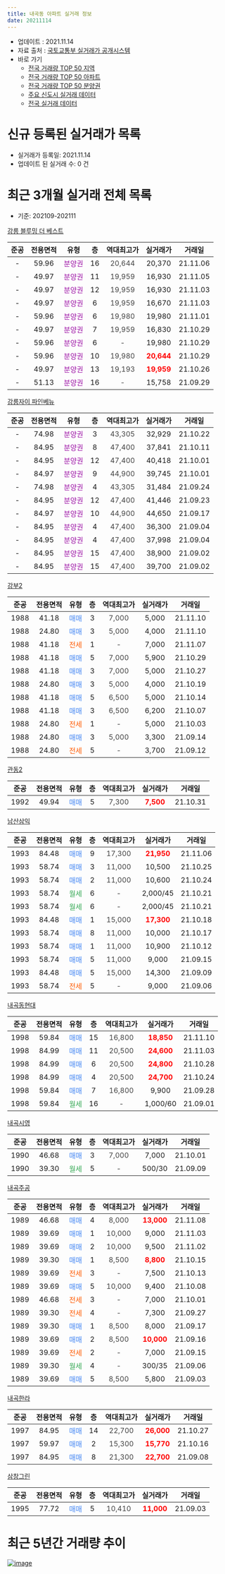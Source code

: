 ```yaml
---
title: 내곡동 아파트 실거래 정보
date: 20211114
---
```


* 업데이트 : 2021.11.14
* 자료 출처 : [국토교통부 실거래가 공개시스템](http://rt.molit.go.kr)
* 바로 가기
    * [전국 거래량 TOP 50 지역](https://apt-info.github.io/apt-trade-info/tr)
    * [전국 거래량 TOP 50 아파트](https://apt-info.github.io/apt-trade-info/ta)
    * [전국 거래량 TOP 50 분양권](https://apt-info.github.io/apt-trade-info/tb)
    * [주요 신도시 실거래 데이터](https://apt-info.github.io/apt-trade-info/newtown)
    * [전국 실거래 데이터](https://apt-info.github.io/apt-trade-info/all)



<script async src="https://pagead2.googlesyndication.com/pagead/js/adsbygoogle.js"></script>
<!-- 기본광고 -->
<ins class="adsbygoogle"
     style="display:block"
     data-ad-client="ca-pub-1142216861245946"
     data-ad-slot="4805727019"
     data-ad-format="auto"
     data-full-width-responsive="true"></ins>
<script>
     (adsbygoogle = window.adsbygoogle || []).push({});
</script>


# 신규 등록된 실거래가 목록

* 실거래가 등록일: 2021.11.14
* 업데이트 된 실거래 수: 0 건




<script async src="https://pagead2.googlesyndication.com/pagead/js/adsbygoogle.js"></script>
<!-- 기본광고 -->
<ins class="adsbygoogle"
     style="display:block"
     data-ad-client="ca-pub-1142216861245946"
     data-ad-slot="4805727019"
     data-ad-format="auto"
     data-full-width-responsive="true"></ins>
<script>
     (adsbygoogle = window.adsbygoogle || []).push({});
</script>


# 최근 3개월 실거래 전체 목록
* 기준: 202109-202111


[강릉 블루밍 더 베스트](https://search.naver.com/search.naver?query=%EA%B0%95%EB%A6%89+%EB%B8%94%EB%A3%A8%EB%B0%8D+%EB%8D%94+%EB%B2%A0%EC%8A%A4%ED%8A%B8)

|준공|전용면적|유형|층|역대최고가|실거래가|거래일|
|:---:|:---:|:---:|:---:|:---:|:---:|:---:|
|-|59.96|<span style="color:#9C11A5">분양권</span>|16|<span style="color:#444444">20,644</span>|20,370|21.11.06|
|-|49.97|<span style="color:#9C11A5">분양권</span>|11|<span style="color:#444444">19,959</span>|16,930|21.11.05|
|-|49.97|<span style="color:#9C11A5">분양권</span>|12|<span style="color:#444444">19,959</span>|16,930|21.11.03|
|-|49.97|<span style="color:#9C11A5">분양권</span>|6|<span style="color:#444444">19,959</span>|16,670|21.11.03|
|-|59.96|<span style="color:#9C11A5">분양권</span>|6|<span style="color:#444444">19,980</span>|19,980|21.11.01|
|-|49.97|<span style="color:#9C11A5">분양권</span>|7|<span style="color:#444444">19,959</span>|16,830|21.10.29|
|-|59.96|<span style="color:#9C11A5">분양권</span>|6|<span style="color:#444444">-</span>|19,980|21.10.29|
|-|59.96|<span style="color:#9C11A5">분양권</span>|10|<span style="color:#444444">19,980</span>|<b><span style="color:#FF0000">20,644</span></b>|21.10.29|
|-|49.97|<span style="color:#9C11A5">분양권</span>|13|<span style="color:#444444">19,193</span>|<b><span style="color:#FF0000">19,959</span></b>|21.10.26|
|-|51.13|<span style="color:#9C11A5">분양권</span>|16|<span style="color:#444444">-</span>|15,758|21.09.29|

[강릉자이 파인베뉴](https://search.naver.com/search.naver?query=%EA%B0%95%EB%A6%89%EC%9E%90%EC%9D%B4+%ED%8C%8C%EC%9D%B8%EB%B2%A0%EB%89%B4)

|준공|전용면적|유형|층|역대최고가|실거래가|거래일|
|:---:|:---:|:---:|:---:|:---:|:---:|:---:|
|-|74.98|<span style="color:#9C11A5">분양권</span>|3|<span style="color:#444444">43,305</span>|32,929|21.10.22|
|-|84.95|<span style="color:#9C11A5">분양권</span>|8|<span style="color:#444444">47,400</span>|37,841|21.10.11|
|-|84.95|<span style="color:#9C11A5">분양권</span>|12|<span style="color:#444444">47,400</span>|40,418|21.10.01|
|-|84.97|<span style="color:#9C11A5">분양권</span>|9|<span style="color:#444444">44,900</span>|39,745|21.10.01|
|-|74.98|<span style="color:#9C11A5">분양권</span>|4|<span style="color:#444444">43,305</span>|31,484|21.09.24|
|-|84.95|<span style="color:#9C11A5">분양권</span>|12|<span style="color:#444444">47,400</span>|41,446|21.09.23|
|-|84.97|<span style="color:#9C11A5">분양권</span>|10|<span style="color:#444444">44,900</span>|44,650|21.09.17|
|-|84.95|<span style="color:#9C11A5">분양권</span>|4|<span style="color:#444444">47,400</span>|36,300|21.09.04|
|-|84.95|<span style="color:#9C11A5">분양권</span>|4|<span style="color:#444444">47,400</span>|37,998|21.09.04|
|-|84.95|<span style="color:#9C11A5">분양권</span>|15|<span style="color:#444444">47,400</span>|38,900|21.09.02|
|-|84.95|<span style="color:#9C11A5">분양권</span>|15|<span style="color:#444444">47,400</span>|39,700|21.09.02|

[강부2](https://search.naver.com/search.naver?query=%EA%B0%95%EB%B6%802)

|준공|전용면적|유형|층|역대최고가|실거래가|거래일|
|:---:|:---:|:---:|:---:|:---:|:---:|:---:|
|1988|41.18|<span style="color:#4285F3">매매</span>|3|<span style="color:#444444">7,000</span>|5,000|21.11.10|
|1988|24.80|<span style="color:#4285F3">매매</span>|3|<span style="color:#444444">5,000</span>|4,000|21.11.10|
|1988|41.18|<span style="color:#FF5A00">전세</span>|1|<span style="color:#444444">-</span>|7,000|21.11.07|
|1988|41.18|<span style="color:#4285F3">매매</span>|5|<span style="color:#444444">7,000</span>|5,900|21.10.29|
|1988|41.18|<span style="color:#4285F3">매매</span>|3|<span style="color:#444444">7,000</span>|5,000|21.10.27|
|1988|24.80|<span style="color:#4285F3">매매</span>|3|<span style="color:#444444">5,000</span>|4,000|21.10.19|
|1988|41.18|<span style="color:#4285F3">매매</span>|5|<span style="color:#444444">6,500</span>|5,000|21.10.14|
|1988|41.18|<span style="color:#4285F3">매매</span>|3|<span style="color:#444444">6,500</span>|6,200|21.10.07|
|1988|24.80|<span style="color:#FF5A00">전세</span>|1|<span style="color:#444444">-</span>|5,000|21.10.03|
|1988|24.80|<span style="color:#4285F3">매매</span>|3|<span style="color:#444444">5,000</span>|3,300|21.09.14|
|1988|24.80|<span style="color:#FF5A00">전세</span>|5|<span style="color:#444444">-</span>|3,700|21.09.12|

[관동2](https://search.naver.com/search.naver?query=%EA%B4%80%EB%8F%992)

|준공|전용면적|유형|층|역대최고가|실거래가|거래일|
|:---:|:---:|:---:|:---:|:---:|:---:|:---:|
|1992|49.94|<span style="color:#4285F3">매매</span>|5|<span style="color:#444444">7,300</span>|<b><span style="color:#FF0000">7,500</span></b>|21.10.31|

[남산삼익](https://search.naver.com/search.naver?query=%EB%82%A8%EC%82%B0%EC%82%BC%EC%9D%B5)

|준공|전용면적|유형|층|역대최고가|실거래가|거래일|
|:---:|:---:|:---:|:---:|:---:|:---:|:---:|
|1993|84.48|<span style="color:#4285F3">매매</span>|9|<span style="color:#444444">17,300</span>|<b><span style="color:#FF0000">21,950</span></b>|21.11.06|
|1993|58.74|<span style="color:#4285F3">매매</span>|3|<span style="color:#444444">11,000</span>|10,500|21.10.25|
|1993|58.74|<span style="color:#4285F3">매매</span>|2|<span style="color:#444444">11,000</span>|10,600|21.10.24|
|1993|58.74|<span style="color:#34A853">월세</span>|6|<span style="color:#444444">-</span>|2,000/45|21.10.21|
|1993|58.74|<span style="color:#34A853">월세</span>|6|<span style="color:#444444">-</span>|2,000/45|21.10.21|
|1993|84.48|<span style="color:#4285F3">매매</span>|1|<span style="color:#444444">15,000</span>|<b><span style="color:#FF0000">17,300</span></b>|21.10.18|
|1993|58.74|<span style="color:#4285F3">매매</span>|8|<span style="color:#444444">11,000</span>|10,000|21.10.17|
|1993|58.74|<span style="color:#4285F3">매매</span>|1|<span style="color:#444444">11,000</span>|10,900|21.10.12|
|1993|58.74|<span style="color:#4285F3">매매</span>|5|<span style="color:#444444">11,000</span>|9,000|21.09.15|
|1993|84.48|<span style="color:#4285F3">매매</span>|5|<span style="color:#444444">15,000</span>|14,300|21.09.09|
|1993|58.74|<span style="color:#FF5A00">전세</span>|5|<span style="color:#444444">-</span>|9,000|21.09.06|


<script async src="https://pagead2.googlesyndication.com/pagead/js/adsbygoogle.js"></script>
<!-- 기본광고 -->
<ins class="adsbygoogle"
     style="display:block"
     data-ad-client="ca-pub-1142216861245946"
     data-ad-slot="4805727019"
     data-ad-format="auto"
     data-full-width-responsive="true"></ins>
<script>
     (adsbygoogle = window.adsbygoogle || []).push({});
</script>


[내곡동현대](https://search.naver.com/search.naver?query=%EB%82%B4%EA%B3%A1%EB%8F%99%ED%98%84%EB%8C%80)

|준공|전용면적|유형|층|역대최고가|실거래가|거래일|
|:---:|:---:|:---:|:---:|:---:|:---:|:---:|
|1998|59.84|<span style="color:#4285F3">매매</span>|15|<span style="color:#444444">16,800</span>|<b><span style="color:#FF0000">18,850</span></b>|21.11.10|
|1998|84.99|<span style="color:#4285F3">매매</span>|11|<span style="color:#444444">20,500</span>|<b><span style="color:#FF0000">24,600</span></b>|21.11.03|
|1998|84.99|<span style="color:#4285F3">매매</span>|6|<span style="color:#444444">20,500</span>|<b><span style="color:#FF0000">24,800</span></b>|21.10.28|
|1998|84.99|<span style="color:#4285F3">매매</span>|4|<span style="color:#444444">20,500</span>|<b><span style="color:#FF0000">24,700</span></b>|21.10.24|
|1998|59.84|<span style="color:#4285F3">매매</span>|7|<span style="color:#444444">16,800</span>|9,900|21.09.28|
|1998|59.84|<span style="color:#34A853">월세</span>|16|<span style="color:#444444">-</span>|1,000/60|21.09.01|

[내곡시영](https://search.naver.com/search.naver?query=%EB%82%B4%EA%B3%A1%EC%8B%9C%EC%98%81)

|준공|전용면적|유형|층|역대최고가|실거래가|거래일|
|:---:|:---:|:---:|:---:|:---:|:---:|:---:|
|1990|46.68|<span style="color:#4285F3">매매</span>|3|<span style="color:#444444">7,000</span>|7,000|21.10.01|
|1990|39.30|<span style="color:#34A853">월세</span>|5|<span style="color:#444444">-</span>|500/30|21.09.09|

[내곡주공](https://search.naver.com/search.naver?query=%EB%82%B4%EA%B3%A1%EC%A3%BC%EA%B3%B5)

|준공|전용면적|유형|층|역대최고가|실거래가|거래일|
|:---:|:---:|:---:|:---:|:---:|:---:|:---:|
|1989|46.68|<span style="color:#4285F3">매매</span>|4|<span style="color:#444444">8,000</span>|<b><span style="color:#FF0000">13,000</span></b>|21.11.08|
|1989|39.69|<span style="color:#4285F3">매매</span>|1|<span style="color:#444444">10,000</span>|9,000|21.11.03|
|1989|39.69|<span style="color:#4285F3">매매</span>|2|<span style="color:#444444">10,000</span>|9,500|21.11.02|
|1989|39.30|<span style="color:#4285F3">매매</span>|1|<span style="color:#444444">8,500</span>|<b><span style="color:#FF0000">8,800</span></b>|21.10.15|
|1989|39.69|<span style="color:#FF5A00">전세</span>|3|<span style="color:#444444">-</span>|7,500|21.10.13|
|1989|39.69|<span style="color:#4285F3">매매</span>|5|<span style="color:#444444">10,000</span>|9,400|21.10.08|
|1989|46.68|<span style="color:#FF5A00">전세</span>|3|<span style="color:#444444">-</span>|7,000|21.10.01|
|1989|39.30|<span style="color:#FF5A00">전세</span>|4|<span style="color:#444444">-</span>|7,300|21.09.27|
|1989|39.30|<span style="color:#4285F3">매매</span>|1|<span style="color:#444444">8,500</span>|8,000|21.09.17|
|1989|39.69|<span style="color:#4285F3">매매</span>|2|<span style="color:#444444">8,500</span>|<b><span style="color:#FF0000">10,000</span></b>|21.09.16|
|1989|39.69|<span style="color:#FF5A00">전세</span>|2|<span style="color:#444444">-</span>|7,000|21.09.15|
|1989|39.30|<span style="color:#34A853">월세</span>|4|<span style="color:#444444">-</span>|300/35|21.09.06|
|1989|39.69|<span style="color:#4285F3">매매</span>|5|<span style="color:#444444">8,500</span>|5,800|21.09.03|

[내곡한라](https://search.naver.com/search.naver?query=%EB%82%B4%EA%B3%A1%ED%95%9C%EB%9D%BC)

|준공|전용면적|유형|층|역대최고가|실거래가|거래일|
|:---:|:---:|:---:|:---:|:---:|:---:|:---:|
|1997|84.95|<span style="color:#4285F3">매매</span>|14|<span style="color:#444444">22,700</span>|<b><span style="color:#FF0000">26,000</span></b>|21.10.27|
|1997|59.97|<span style="color:#4285F3">매매</span>|2|<span style="color:#444444">15,300</span>|<b><span style="color:#FF0000">15,770</span></b>|21.10.16|
|1997|84.95|<span style="color:#4285F3">매매</span>|8|<span style="color:#444444">21,300</span>|<b><span style="color:#FF0000">22,700</span></b>|21.09.08|

[삼창그린](https://search.naver.com/search.naver?query=%EC%82%BC%EC%B0%BD%EA%B7%B8%EB%A6%B0)

|준공|전용면적|유형|층|역대최고가|실거래가|거래일|
|:---:|:---:|:---:|:---:|:---:|:---:|:---:|
|1995|77.72|<span style="color:#4285F3">매매</span>|5|<span style="color:#444444">10,410</span>|<b><span style="color:#FF0000">11,000</span></b>|21.09.03|



<script async src="https://pagead2.googlesyndication.com/pagead/js/adsbygoogle.js"></script>
<!-- 기본광고 -->
<ins class="adsbygoogle"
     style="display:block"
     data-ad-client="ca-pub-1142216861245946"
     data-ad-slot="4805727019"
     data-ad-format="auto"
     data-full-width-responsive="true"></ins>
<script>
     (adsbygoogle = window.adsbygoogle || []).push({});
</script>


# 최근 5년간 거래량 추이


<div style="width:100%;">
    <canvas id="deal_progress" height="200"></canvas>
</div>

<script>
new Chart(document.getElementById("deal_progress"), {
    type: 'line',
    data: {
        labels: ['16.01','16.02','16.03','16.04','16.05','16.06','16.07','16.08','16.09','16.10','16.11','16.12','17.01','17.02','17.03','17.04','17.05','17.06','17.07','17.08','17.09','17.10','17.11','17.12','18.01','18.02','18.03','18.04','18.05','18.06','18.07','18.08','18.09','18.10','18.11','18.12','19.01','19.02','19.03','19.04','19.05','19.06','19.07','19.08','19.09','19.10','19.11','19.12','20.01','20.02','20.03','20.04','20.05','20.06','20.07','20.08','20.09','20.10','20.11','20.12','21.01','21.02','21.03','21.04','21.05','21.06','21.07','21.08','21.09','21.10','21.11'],
        datasets: [{
            label: '매매/분양권',
            data: [20,20,14,9,18,15,19,16,12,23,17,19,13,29,29,12,11,11,16,7,19,10,74,11,11,5,17,10,9,59,6,11,18,16,13,12,21,18,12,16,8,7,12,10,5,7,8,17,18,36,6,11,14,14,16,15,10,13,12,19,22,42,64,26,26,21,18,31,17,26,13],
            borderColor: "rgba(66, 133, 243, 1)",
            backgroundColor: "rgba(66, 133, 243, 0.05)",
            borderWidth: 1,
            pointRadius: 0,
            fill: false,
            lineTension: 0
        },{
            label: '전/월세',
            data: [13,8,12,4,3,8,7,4,6,7,9,11,6,8,5,5,4,5,6,4,2,4,3,3,6,2,7,4,3,4,9,0,5,47,10,9,10,10,6,3,12,8,11,6,4,6,9,43,6,3,6,5,7,5,7,8,6,5,4,9,6,8,4,3,9,7,8,6,7,5,1],
            borderColor: "rgba(255, 90, 0, 1)",
            backgroundColor: "rgba(255, 90, 0, 0.05)",
            borderWidth: 1,
            pointRadius: 0,
            fill: false,
            lineTension: 0
        },{
            label: '합계',
            data: [33,28,26,13,21,23,26,20,18,30,26,30,19,37,34,17,15,16,22,11,21,14,77,14,17,7,24,14,12,63,15,11,23,63,23,21,31,28,18,19,20,15,23,16,9,13,17,60,24,39,12,16,21,19,23,23,16,18,16,28,28,50,68,29,35,28,26,37,24,31,14],
            borderColor: "rgba(0, 0, 0, 1)",
            backgroundColor: "rgba(0, 0, 0, 0.03)",
            borderWidth: 0.1,
            pointRadius: 0,
            fill: true,
            lineTension: 0
        }
        ]
    },
    options: {
        responsive: true,
        title: {
            display: false
        },
        tooltips: {
            mode: 'index',
            intersect: false
        },
        hover: {
            mode: 'nearest',
            intersect: true
        },
        scales: {
            xAxes: [{
                display: true,
                scaleLabel: {
                    display: true,
                    labelString: '년/월'
                }
            }],
            yAxes: [{
                display: true,
                ticks: {
                    suggestedMin: 0,
                },
                scaleLabel: {
                    display: true,
                    labelString: '실거래 수'
                }
            }]
        }
    }
});

</script>


[![image](https://apt-info.github.io/images/2020-01-03-apt-trade-info/1024x500.png)](https://play.google.com/store/apps/details?id=com.aptinfo.apttradeinfo)

